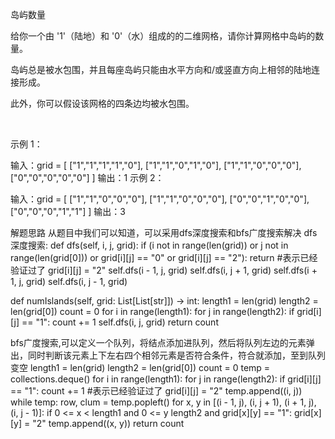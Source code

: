 岛屿数量

给你一个由 '1'（陆地）和 '0'（水）组成的的二维网格，请你计算网格中岛屿的数量。

岛屿总是被水包围，并且每座岛屿只能由水平方向和/或竖直方向上相邻的陆地连接形成。

此外，你可以假设该网格的四条边均被水包围。

 

示例 1：

输入：grid = [
  ["1","1","1","1","0"],
  ["1","1","0","1","0"],
  ["1","1","0","0","0"],
  ["0","0","0","0","0"]
]
输出：1
示例 2：

输入：grid = [
  ["1","1","0","0","0"],
  ["1","1","0","0","0"],
  ["0","0","1","0","0"],
  ["0","0","0","1","1"]
]
输出：3

解题思路
从题目中我们可以知道，可以采用dfs深度搜索和bfs广度搜索解决
dfs深度搜索:
def dfs(self, i, j, grid):
	if (i not in range(len(grid)) or j not in range(len(grid[0])) or grid[i][j] == "0" or grid[i][j] == "2"):
    	return
        #表示已经验证过了
        grid[i][j] = "2"
        self.dfs(i - 1, j, grid)
        self.dfs(i, j + 1, grid) 
        self.dfs(i + 1, j, grid)
        self.dfs(i, j - 1, grid)

def numIslands(self, grid: List[List[str]]) -> int:
	length1 = len(grid)
    length2 = len(grid[0])
    count = 0
    for i in range(length1):
  		for j in range(length2):
        	if grid[i][j] == "1":
            	count += 1
                self.dfs(i, j, grid)
    return count
    
bfs广度搜索,可以定义一个队列，将结点添加进队列，然后将队列左边的元素弹出，同时判断该元素上下左右四个相邻元素是否符合条件，符合就添加，至到队列变空
length1 = len(grid)
length2 = len(grid[0])
count = 0
temp = collections.deque()
for i in range(length1):
	for j in range(length2):
		if grid[i][j] == "1":
			count += 1
			#表示已经验证过了
			grid[i][j] = "2"
			temp.append((i, j))
			while temp:
				row, clum = temp.popleft()
				for x, y in [(i - 1, j), (i, j + 1), (i + 1, j), (i, j - 1)]:
					if 0 <= x < length1 and 0 <= y length2 and grid[x][y] == "1":
						grid[x][y] = "2"
						temp.append((x, y))
return count


